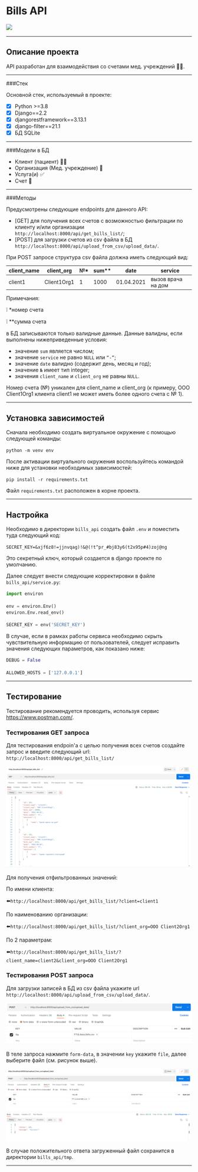# Bills API
![](https://img.shields.io/pypi/pyversions/django?color=emirald&style=plastic)

___
## Описание проекта
API разработан для взаимодействия со счетами мед. учреждений :man_health_worker:.
___
###Стек

Основной стек, используемый в проекте:

- [X] Python >=3.8
- [X] Django==2.2
- [X] djangorestframework==3.13.1
- [X] django-filter==21.1
- [X] БД SQLite
___
###Модели в БД

- Клиент (пациент) :raising_hand_woman:
- Организация (Мед. учреждение) :hospital:
- Услуга(и) :white_check_mark:
- Счет :bookmark_tabs:
___
###Методы

Предусмотрены следующие endpoints для данного API:

- [GET] для получения всех счетов с возможностью фильтрации по клиенту и/или организации `http://localhost:8000/api/get_bills_list/`;
- [POST] для загрузки счетов из csv файла в БД  `http://localhost:8000/api/upload_from_csv/upload_data/`.

При POST запросе структура csv файла должна иметь следующий вид:

| client_name | client_org  | №*  | sum** | date   | service   |
| ------- | --- |-----|-------|----|----|
| client1 | Client1Org1 | 1   | 1000  |  01.04.2021  |  вызов врача на дом  |

Примечания:

:grey_exclamation: *номер счета

:grey_exclamation: **сумма счета

в БД записываются только валидные данные.
Данные валидны, если выполнены нижеприведенные условия:

- значение `sum` является числом;
- значение `service` не равно `NULL` или `“-”`;
- значение `date` валидно (содержит день, месяц и год);
- значение `№` имеет тип integer;
- значения `client_name` и `client_org` не равны `NULL`.

Номер счета (№) уникален для client_name и client_org (к примеру, OOO Client1Org1 клиента client1 не может иметь более одного счета с № 1).
___
## Установка зависимостей
Сначала необходимо создать виртуальное окружение с помощью следующей команды:

`python -m venv env`

После активации виртуального окружения воспользуйтесь командой ниже для установки необходимых зависимостей:

`pip install -r requirements.txt`

Файл `requirements.txt` расположен в корне проекта.
___
## Настройка

Необходимо в директории `bills_api` создать файл `.env` и поместить туда следующий код:

`SECRET_KEY=&xjf6z8!=jjnvqag)!&@(!t^pr_#bj83y6(t2x95p#4)zoj@ng`

Это секретный ключ, который создается в django проекте по умолчанию.

Далее следует внести следующие корректировки в файле `bills_api/service.py`:

```py
import environ

env = environ.Env()
environ.Env.read_env()

SECRET_KEY = env('SECRET_KEY')
```

В случае, если в рамках работы сервиса необходимо скрыть чувствительную информацию от пользователей, следует исправить значения следующих параметров, как показано ниже:

```py
DEBUG = False

ALLOWED_HOSTS = ['127.0.0.1']
```
---
## Тестирование

Тестирование рекомендуется проводить, используя сервис https://www.postman.com/.

### Тестирования GET запроса

Для тестирования endpoin'а с целью получения всех счетов создайте запрос и введите следующий url:
`http://localhost:8000/api/get_bills_list/`

![img.png](bills_api/img.png)

Для получения отфильтрованных значений:

По имени клиента:

:arrow_left:`http://localhost:8000/api/get_bills_list/?client=client1`

По наименованию организации:

:arrow_left:`http://localhost:8000/api/get_bills_list/?client_org=OOO Client2Org1`

По 2 параметрам:

:arrow_left:`http://localhost:8000/api/get_bills_list/?client_name=client2&client_org=OOO Client2Org1`

### Тестирования POST запроса

Для загрузки записей в БД из csv файла укажите url `http://localhost:8000/api/upload_from_csv/upload_data/`.

![img_2.png](bills_api/img_2.png)

В теле запроса нажмите `form-data`, в значении `key` укажите `file`, далее выберите файл (см. рисунок выше).

![img_3.png](bills_api/img_3.png)

В случае положительного ответа загруженный файл сохранится в директории `bills_api/tmp`.
___


